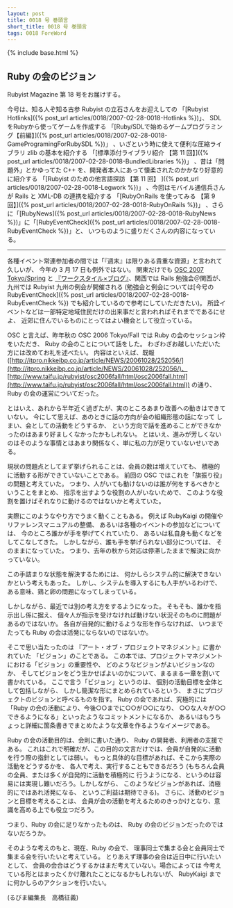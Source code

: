 ```yaml
---
layout: post
title: 0018 号 巻頭言
short_title: 0018 号 巻頭言
tags: 0018 ForeWord
---
```

{% include base.html %}


## Ruby の会のビジョン

Rubyist Magazine 第 18 号をお届けする。

今号は、知る人ぞ知る古参 Rubyist の立石さんをお迎えしての
「[Rubyist Hotlinks]({% post_url articles/0018/2007-02-28-0018-Hotlinks %})」、
SDLをRubyから使ってゲームを作成する
「[Ruby/SDLで始めるゲームプログラミング【前編】]({% post_url articles/0018/2007-02-28-0018-GameProgramingForRubySDL %})」
、いざという時に使えて便利な圧縮ライブラリ zlib の基本を紹介する
「[標準添付ライブラリ紹介 【第 11 回】]({% post_url articles/0018/2007-02-28-0018-BundledLibraries %})」
、昔は「問題外」とかゆってた C++ を、開発者本人にあって懐柔されたのかかなり好意的に紹介する
「[Rubyist のための他言語探訪 【第 11 回】 ]({% post_url articles/0018/2007-02-28-0018-Legwork %})」
、今回はモバイル通信兵さんが Rails と XML-DB の連携を紹介する
「[RubyOnRails を使ってみる 【第 9 回】]({% post_url articles/0018/2007-02-28-0018-RubyOnRails %})」
、さらに「[RubyNews]({% post_url articles/0018/2007-02-28-0018-RubyNews %})」に「[RubyEventCheck]({% post_url articles/0018/2007-02-28-0018-RubyEventCheck %})」と、
いつものように盛りだくさんの内容になっている。

----
各種イベント常連参加者の間では「『週末』は限りある貴重な資源」と言われて久しいが、
今年の 3 月 17 日も例外ではない。
関東だけでも [OSC 2007 Tokyo/Spring](http://www.ospn.jp/osc2007-spring/b) と
[『ワークスタイル×ブログ』](http://blog.pasonatech.co.jp/tech/seminar_blog/104/2944.html)、関西では Rails 勉強会＠関西が、九州では Rubyist 九州の例会が開催される (勉強会と例会については[今号の   RubyEventCheck]({% post_url articles/0018/2007-02-28-0018-RubyEventCheck %}) でも紹介しているので参考にしていただきたい)。
所詮イベントなどは一部特定地域住民だけの出来事だと言われればそれまでであるにせよ、
近郊に住んでいるものにとってはよい機会として役立っている。

OSC と言えば、昨年秋の OSC 2006 Tokyo/Fall では
Ruby の会のセッション枠をいただき、
Ruby の会のことについて話をした。
わざわざお越しいただいた方には改めてお礼を述べたい。
内容はといえば、既報 ([http://itpro.nikkeibp.co.jp/article/NEWS/20061028/252056/](http://itpro.nikkeibp.co.jp/article/NEWS/20061028/252056/)、
[http://www.taifu.jp/rubyist/osc2006fall/html/osc2006fall.html](http://www.taifu.jp/rubyist/osc2006fall/html/osc2006fall.html)) の通り、Ruby の会の運営についてだった。

とはいえ、あれから半年近く過ぎたが、実のところあまり改善への動きはできていない。
今にして思えば、あのときに話の方向が会の組織形態の話になって
しまい、会としての活動をどうするか、
という方向で話を進めることができなかったのはあまり好ましくなかったかもしれない。
とはいえ、進みが芳しくないのはそのような事情とはあまり関係なく、単に私の力が足りていないせいである。

現状の問題点としてまず挙げられることは、会員の数は増えていても、
積極的に活動する形ができていないことである。
前回の OSC ではこれを「旗振り役」の問題と考えていた。
つまり、人がいても動けないのは誰が何をするべきかということをまとめ、
指示を出すような役割の人がいないためで、
このような役割を置けばそれなりに動けるのではないかと考えていた。

実際にこのようなやり方でうまく動くこともある。
例えば RubyKaigi の開催やリファレンスマニュアルの整備、
あるいは各種のイベントの参加などについては、
今のところ誰かが手を挙げてくれていたり、
あるいは私自身も動くなどをしてこなしてきた。
しかしながら、誰も手を挙げられない部分については、
そのままになっていた。
つまり、去年の秋から対応は停滞したままで解決に向かっていない。

この手詰まりな状態を解決するためには、
何かしらシステム的に解決できないかという考えもあった。
しかし、システムを導入するにも人手がいるわけで、
ある意味、鶏と卵の問題になってしまっている。

しかしながら、最近では別の考え方をするようになった。
そもそも、誰かを指示出し係に据え、
個々人が指示を受けなければ動けない状況そのものに問題があるのではないか。
各自が自発的に動けるような形を作らなければ、
いつまでたっても Ruby の会は活発にならないのではないか。

そこで思い当たったのは
『アート・オブ・プロジェクトマネジメント』に書かれていた
「ビジョン」のことである。
この本では、プロジェクトマネジメントにおける「ビジョン」の重要性や、
どのようなビジョンがよいビジョンなのか、
そしてビジョンをどう生かせばよいのかについて、まるまる一章を割いて書かれている。
ここで言う「ビジョン」というのは、
個別の活動目標を全体として包括しながら、
しかし簡潔な形にまとめられているという、
まさにプロジェクトのビジョンと呼べるものを指す。
Ruby の会であれば、究極的には
「Ruby の会の活動により、今後○○までに○○が○○になり、
○○な人々が○○できるようになる」といったようなコミットメントになるか、
あるいはもうちょっと詳細に箇条書きでまとめたような文章を作るようなイメージである。

Ruby の会の活動目的は、会則に書いた通り、
Ruby の開発者、利用者の支援である。
これはこれで明確だが、この目的の文言だけでは、会員が自発的に活動を行う際の指針としては弱い。
もっと具体的な目標があれば、そこから実際の活動をどうするかを、
各人で考え、実行することもできるだろう
(もちろん会員の全員、または多くが自発的に活動を積極的に
行うようになる、というのは容易には実現し難いだろう。しかしながら、
このようなビジョンがあれば、消極的にではあれ活発になる、
というご利益は期待できる)。
さらに、活動のビジョンと目標を考えることは、
会員が会の活動を考えるためのきっかけとなり、意識を高める上でも役立つだろう。

つまり、Ruby の会に足りなかったものは、
Ruby の会のビジョンだったのではないだろうか。

そのような考えのもと、現在、Ruby の会で、
理事同士で集まる会と会員同士で集まる会を行いたいと考えている。
とりあえず理事の会合は近日中に行いたいとして、
会員の会合はどうするかはまだ考えていない。場合によっては
今考えている形とはまったくかけ離れたことになるかもしれないが、
RubyKaigi までに何かしらのアクションを行いたい。

(るびま編集長　高橋征義)


